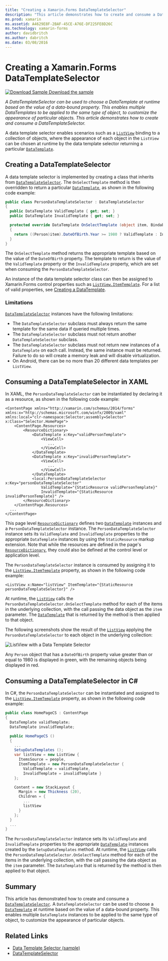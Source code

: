 ```yaml
---
title: "Creating a Xamarin.Forms DataTemplateSelector"
description: "This article demonstrates how to create and consume a DataTemplateSelector, which can be used to choose a DataTemplate at runtime based on the value of a data-bound property."
ms.prod: xamarin
ms.assetid: A4629E8F-2BAF-45CE-A76E-DF225FE8D26C
ms.technology: xamarin-forms
author: davidbritch
ms.author: dabritch
ms.date: 03/08/2016
---
```


# Creating a Xamarin.Forms DataTemplateSelector

[![Download Sample](~/media/shared/download.png) Download the sample](https://docs.microsoft.com/samples/xamarin/xamarin-forms-samples/templates-datatemplateselector)

_A DataTemplateSelector can be used to choose a DataTemplate at runtime based on the value of a data-bound property. This enables multiple DataTemplates to be applied to the same type of object, to customize the appearance of particular objects. This article demonstrates how to create and consume a DataTemplateSelector._

A data template selector enables scenarios such as a [`ListView`](xref:Xamarin.Forms.ListView) binding to a collection of objects, where the appearance of each object in the `ListView` can be chosen at runtime by the data template selector returning a particular [`DataTemplate`](xref:Xamarin.Forms.DataTemplate).

## Creating a DataTemplateSelector

A data template selector is implemented by creating a class that inherits from [`DataTemplateSelector`](xref:Xamarin.Forms.DataTemplateSelector). The `OnSelectTemplate` method is then overridden to return a particular [`DataTemplate`](xref:Xamarin.Forms.DataTemplate), as shown in the following code example:

```csharp
public class PersonDataTemplateSelector : DataTemplateSelector
{
  public DataTemplate ValidTemplate { get; set; }
  public DataTemplate InvalidTemplate { get; set; }

  protected override DataTemplate OnSelectTemplate (object item, BindableObject container)
  {
    return ((Person)item).DateOfBirth.Year >= 1980 ? ValidTemplate : InvalidTemplate;
  }
}
```

The `OnSelectTemplate` method returns the appropriate template based on the value of the `DateOfBirth` property. The template to return is the value of the `ValidTemplate` property or the `InvalidTemplate` property, which are set when consuming the `PersonDataTemplateSelector`.

An instance of the data template selector class can then be assigned to Xamarin.Forms control properties such as [`ListView.ItemTemplate`](xref:Xamarin.Forms.ItemsView`1). For a list of valid properties, see [Creating a DataTemplate](~/xamarin-forms/app-fundamentals/templates/data-templates/creating.md).

### Limitations

[`DataTemplateSelector`](xref:Xamarin.Forms.DataTemplateSelector) instances have the following limitations:

- The `DataTemplateSelector` subclass must always return the same template for the same data if queried multiple times.
- The `DataTemplateSelector` subclass must not return another `DataTemplateSelector` subclass.
- The `DataTemplateSelector` subclass must not return new instances of a `DataTemplate` on each call. Instead, the same instance must be returned. Failure to do so will create a memory leak and will disable virtualization.
- On Android, there can be no more than 20 different data templates per `ListView`.

## Consuming a DataTemplateSelector in XAML

In XAML, the `PersonDataTemplateSelector` can be instantiated by declaring it as a resource, as shown in the following code example:

```xaml
<ContentPage xmlns="http://xamarin.com/schemas/2014/forms" xmlns:x="http://schemas.microsoft.com/winfx/2009/xaml" xmlns:local="clr-namespace:Selector;assembly=Selector" x:Class="Selector.HomePage">
    <ContentPage.Resources>
        <ResourceDictionary>
            <DataTemplate x:Key="validPersonTemplate">
                <ViewCell>
                   ...
                </ViewCell>
            </DataTemplate>
            <DataTemplate x:Key="invalidPersonTemplate">
                <ViewCell>
                   ...
                </ViewCell>
            </DataTemplate>
            <local:PersonDataTemplateSelector x:Key="personDataTemplateSelector"
                ValidTemplate="{StaticResource validPersonTemplate}"
                InvalidTemplate="{StaticResource invalidPersonTemplate}" />
        </ResourceDictionary>
    </ContentPage.Resources>
  ...
</ContentPage>
```

This page level [`ResourceDictionary`](xref:Xamarin.Forms.ResourceDictionary) defines two [`DataTemplate`](xref:Xamarin.Forms.DataTemplate) instances and a `PersonDataTemplateSelector` instance. The `PersonDataTemplateSelector` instance sets its `ValidTemplate` and `InvalidTemplate` properties to the appropriate `DataTemplate` instances by using the `StaticResource` markup extension. Note that while the resources are defined in the page's [`ResourceDictionary`](xref:Xamarin.Forms.ResourceDictionary), they could also be defined at the control level or application level.

The `PersonDataTemplateSelector` instance is consumed by assigning it to the [`ListView.ItemTemplate`](xref:Xamarin.Forms.ItemsView`1) property, as shown in the following code example:

```xaml
<ListView x:Name="listView" ItemTemplate="{StaticResource personDataTemplateSelector}" />
```

At runtime, the [`ListView`](xref:Xamarin.Forms.ListView) calls the `PersonDataTemplateSelector.OnSelectTemplate` method for each of the items in the underlying collection, with the call passing the data object as the `item` parameter. The [`DataTemplate`](xref:Xamarin.Forms.DataTemplate) that is returned by the method is then applied to that object.

The following screenshots show the result of the [`ListView`](xref:Xamarin.Forms.ListView) applying the `PersonDataTemplateSelector` to each object in the underlying collection:

![ListView with a Data Template Selector](selector-images/data-template-selector.png)

Any `Person` object that has a `DateOfBirth` property value greater than or equal to 1980 is displayed in green, with the remaining objects being displayed in red.

## Consuming a DataTemplateSelector in C&num;

In C#, the `PersonDataTemplateSelector` can be instantiated and assigned to the [`ListView.ItemTemplate`](xref:Xamarin.Forms.ItemsView`1) property, as shown in the following code example:

```csharp
public class HomePageCS : ContentPage
{
  DataTemplate validTemplate;
  DataTemplate invalidTemplate;

  public HomePageCS ()
  {
    ...
    SetupDataTemplates ();
    var listView = new ListView {
      ItemsSource = people,
      ItemTemplate = new PersonDataTemplateSelector {
        ValidTemplate = validTemplate,
        InvalidTemplate = invalidTemplate }
    };

    Content = new StackLayout {
      Margin = new Thickness (20),
      Children = {
        ...
        listView
      }
    };
  }
  ...  
}
```

The `PersonDataTemplateSelector` instance sets its `ValidTemplate` and `InvalidTemplate` properties to the appropriate [`DataTemplate`](xref:Xamarin.Forms.DataTemplate) instances created by the `SetupDataTemplates` method. At runtime, the [`ListView`](xref:Xamarin.Forms.ListView) calls the `PersonDataTemplateSelector.OnSelectTemplate` method for each of the items in the underlying collection, with the call passing the data object as the `item` parameter. The `DataTemplate` that is returned by the method is then applied to that object.

## Summary

This article has demonstrated how to create and consume a [`DataTemplateSelector`](xref:Xamarin.Forms.DataTemplateSelector). A `DataTemplateSelector` can be used to choose a [`DataTemplate`](xref:Xamarin.Forms.DataTemplate) at runtime based on the value of a data-bound property. This enables multiple `DataTemplate` instances to be applied to the same type of object, to customize the appearance of particular objects.

## Related Links

- [Data Template Selector (sample)](https://docs.microsoft.com/samples/xamarin/xamarin-forms-samples/templates-datatemplateselector)
- [DataTemplateSelector](xref:Xamarin.Forms.DataTemplateSelector)
